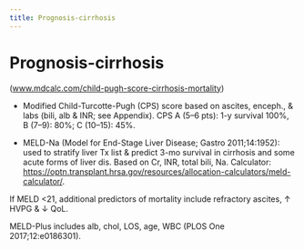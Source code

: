 ```yaml
---
title: Prognosis-cirrhosis
---
```

# Prognosis-cirrhosis

(www.mdcalc.com/child-pugh-score-cirrhosis-mortality)

* Modified Child-Turcotte-Pugh (CPS) score based on ascites, enceph., & labs (bili, alb & INR; see Appendix). CPS A (5–6 pts): 1-y survival 100%, B (7–9): 80%; C (10–15): 45%.

* MELD-Na (Model for End-Stage Liver Disease; Gastro 2011;14:1952): used to stratify liver Tx list & predict 3-mo survival in cirrhosis and some acute forms of liver dis. Based on Cr, INR, total bili, Na. Calculator: https://optn.transplant.hrsa.gov/resources/allocation-calculators/meld-calculator/.

If MELD <21, additional predictors of mortality include refractory ascites, ↑ HVPG & ↓ QoL.

MELD-Plus includes alb, chol, LOS, age, WBC (PLOS One 2017;12:e0186301).
